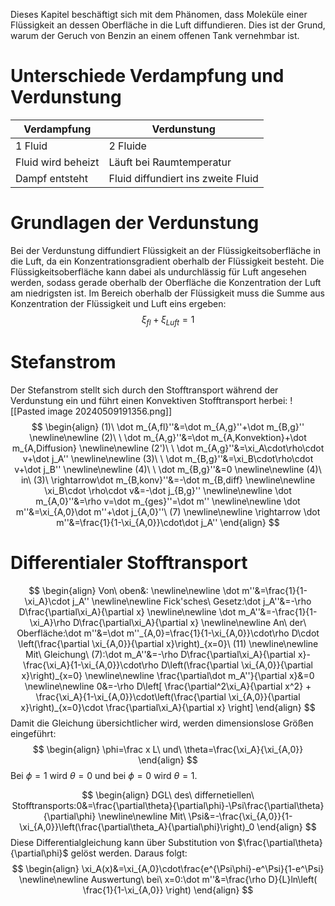Dieses Kapitel beschäftigt sich mit dem Phänomen, dass Moleküle einer Flüssigkeit an dessen Oberfläche in die Luft diffundieren. Dies ist der Grund, warum der Geruch von Benzin an einem offenen Tank vernehmbar ist.

# Unterschiede Verdampfung und Verdunstung
| Verdampfung        | Verdunstung                        |
| ------------------ | ---------------------------------- |
| 1 Fluid            | 2 Fluide                           |
| Fluid wird beheizt | Läuft bei Raumtemperatur           |
| Dampf entsteht     | Fluid diffundiert ins zweite Fluid |
# Grundlagen der Verdunstung
Bei der Verdunstung diffundiert Flüssigkeit an der Flüssigkeitsoberfläche in die Luft, da ein Konzentrationsgradient oberhalb der Flüssigkeit besteht. Die Flüssigkeitsoberfläche kann dabei als undurchlässig für Luft angesehen werden, sodass gerade oberhalb der Oberfläche die Konzentration der Luft am niedrigsten ist. Im Bereich oberhalb der Flüssigkeit muss die Summe aus Konzentration der Flüssigkeit und Luft eins ergeben:
$$
\xi_{fl}+\xi_{Luft}=1
$$
# Stefanstrom
Der Stefanstrom stellt sich durch den Stofftransport während der Verdunstung ein und führt einen Konvektiven Stofftransport herbei:
![[Pasted image 20240509191356.png]]
$$
\begin{align}
(1)\ \dot m_{A,fl}''&=\dot m_{A,g}''+\dot m_{B,g}''
\newline\newline
(2)\ \ \dot m_{A,g}''&=\dot m_{A,Konvektion}+\dot m_{A,Diffusion}
\newline\newline
(2')\ \ \dot m_{A,g}''&=\xi_A\cdot\rho\cdot v+\dot j_A''
\newline\newline
(3)\ \ \dot m_{B,g}''&=\xi_B\cdot\rho\cdot v+\dot j_B''
\newline\newline
(4)\ \ \dot m_{B,g}''&=0
\newline\newline
(4)\ in\ (3)\ \rightarrow\dot m_{B,konv}''&=-\dot m_{B,diff}
\newline\newline
\xi_B\cdot \rho\cdot v&=-\dot j_{B,g}''
\newline\newline
\dot m_{A,0}''&=\rho v=\dot m_{ges}''=\dot m''
\newline\newline
\dot m''&=\xi_{A,0}\dot m''+\dot j_{A,0}''\ (7)
\newline\newline
\rightarrow \dot m''&=\frac{1}{1-\xi_{A,0}}\cdot\dot j_A''
\end{align}
$$
# Differentialer Stofftransport
$$
\begin{align}
Von\ oben&:
\newline\newline
\dot m''&=\frac{1}{1-\xi_A}\cdot j_A''
\newline\newline
Fick'sches\ Gesetz:\dot j_A''&=-\rho D\frac{\partial\xi_A}{\partial x}
\newline\newline
\dot m_A''&=-\frac{1}{1-\xi_A}\rho D\frac{\partial\xi_A}{\partial x}
\newline\newline
An\ der\ Oberfläche:\dot m''&=\dot m''_{A,0}=\frac{1}{1-\xi_{A,0}}\cdot\rho D\cdot \left(\frac{\partial \xi_{A,0}}{\partial x}\right)_{x=0}\ (11)
\newline\newline
Mit\ Gleichung\ (7):\dot m_A''&=-\rho D\frac{\partial\xi_A}{\partial x}-\frac{\xi_A}{1-\xi_{A,0}}\cdot\rho D\left(\frac{\partial \xi_{A,0}}{\partial x}\right)_{x=0}
\newline\newline
\frac{\partial\dot m_A''}{\partial x}&=0
\newline\newline
0&=-\rho D\left[ \frac{\partial^2\xi_A}{\partial x^2} + \frac{\xi_A}{1-\xi_{A,0}}\cdot\left(\frac{\partial \xi_{A,0}}{\partial x}\right)_{x=0}\cdot \frac{\partial\xi_A}{\partial x} \right]
\end{align}
$$Damit die Gleichung übersichtlicher wird, werden dimensionslose Größen eingeführt:
$$
\begin{align}
\phi=\frac x L\ und\ \theta=\frac{\xi_A}{\xi_{A,0}}
\end{align}
$$
Bei $\phi=1$ wird $\theta=0$ und bei $\phi=0$ wird $\theta=1$.

$$
\begin{align}
DGL\ des\ differnetiellen\ Stofftransports:0&=\frac{\partial\theta}{\partial\phi}-\Psi\frac{\partial\theta}{\partial\phi}
\newline\newline
Mit\ \Psi&=-\frac{\xi_{A,0}}{1-\xi_{A,0}}\left(\frac{\partial\theta_A}{\partial\phi}\right)_0
\end{align}
$$
Diese Differentialgleichung kann über Substitution von $\frac{\partial\theta}{\partial\phi}$ gelöst werden. Daraus folgt:
$$
\begin{align}
\xi_A(x)&=\xi_{A,0}\cdot\frac{e^{\Psi\phi}-e^\Psi}{1-e^\Psi}
\newline\newline
Auswertung\ bei\ x=0:\dot m''&=\frac{\rho D}{L}ln\left( \frac{1}{1-\xi_{A,0}} \right)
\end{align}
$$
